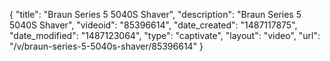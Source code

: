 {
    "title": "Braun Series 5 5040S Shaver",
    "description": "Braun Series 5 5040S Shaver",
    "videoid": "85396614",
    "date_created": "1487117875",
    "date_modified": "1487123064",
    "type": "captivate",
    "layout": "video",
    "url": "\/v\/braun-series-5-5040s-shaver\/85396614"
}